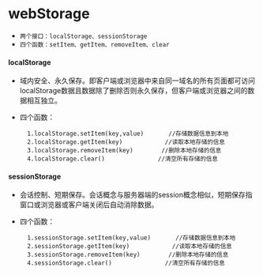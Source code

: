 # webStorage

- `两个接口：localStorage、sessionStorage`
- `四个函数：setItem、getItem、removeItem、clear`

####  localStorage
-  域内安全、永久保存。即客户端或浏览器中来自同一域名的所有页面都可访问localStorage数据且数据除了删除否则永久保存，但客户端或浏览器之间的数据相互独立。
- 四个函数：
    
        1.localStorage.setItem(key,value)       //存储数据信息到本地
        2.localStorage.getItem(key)            //读取本地存储的信息
        3.localStorage.removeItem(key)        //删除本地存储的信息
        4.localStorage.clear()               //清空所有存储的信息
        
#### sessionStorage
- 会话控制、短期保存。会话概念与服务器端的session概念相似，短期保存指窗口或浏览器或客户端关闭后自动消除数据。
- 四个函数：

        1.sessionStorage.setItem(key,value)       //存储数据信息到本地
        2.sessionStorage.getItem(key)            //读取本地存储的信息
        3.sessionStorage.removeItem(key)        //删除本地存储的信息
        4.sessionStorage.clear()               //清空所有存储的信息
        
  